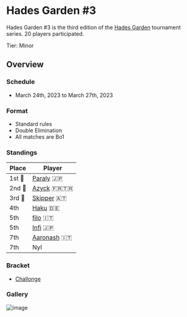 # Hades Garden #3

Hades Garden #3 is the third edition of the [Hades Garden](hgmain.md) tournament series.
20 players participated.

Tier: Minor

## Overview

### Schedule
- March 24th, 2023 to March 27th, 2023

### Format
- Standard rules
- Double Elimination
- All matches are Bo1

### Standings

| Place | Player |
|-|-|
|1st :1st_place_medal: | [Paraly](../../players/japanese/paraly.md) :jp: |
|2nd :2nd_place_medal: | [Azyck](../../players/french/azyck.md) :fr::tr: |
|3rd :3rd_place_medal: | [Skipper](../../players/austrian/skipper.md) :austria: |
| 4th | [Haku](../../players/german/haku.md) :de: |
| 5th | [filo](../../players/italian/filo.md) :it: |
| 5th | [Infi](../../players/japanese/infi.md) :jp: |
| 7th | [Aaronash](../../players/italian/aaronash.md) :it: |
| 7th | Nyl |

### Bracket
- [Challonge](https://challonge.com/jd65u5ed)

### Gallery
![image](https://github.com/inabikarilibrary/inalib/assets/110833255/e932f288-d591-4788-a0ea-81e97a14563d)
